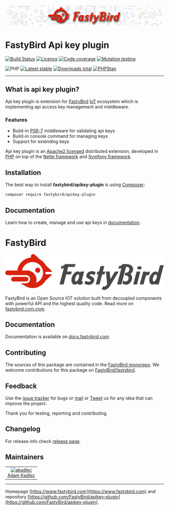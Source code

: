 <p align="center">
	<img src="https://github.com/fastybird/.github/blob/main/assets/repo_title.png?raw=true" alt="FastyBird"/>
</p>

# FastyBird Api key plugin

[![Build Status](https://flat.badgen.net/github/checks/FastyBird/apikey-plugin/main?cache=300&style=flat-square)](https://github.com/FastyBird/apikey-plugin/actions)
[![Licence](https://flat.badgen.net/github/license/FastyBird/apikey-plugin?cache=300&style=flat-square)](https://github.com/FastyBird/apikey-plugin/blob/main/LICENSE.md)
[![Code coverage](https://flat.badgen.net/coveralls/c/github/FastyBird/apikey-plugin?cache=300&style=flat-square)](https://coveralls.io/r/FastyBird/apikey-plugin)
[![Mutation testing](https://img.shields.io/endpoint?style=flat-square&url=https%3A%2F%2Fbadge-api.stryker-mutator.io%2Fgithub.com%2FFastyBird%2Fapikey-plugin%2Fmain)](https://dashboard.stryker-mutator.io/reports/github.com/FastyBird/apikey-plugin/main)

![PHP](https://flat.badgen.net/packagist/php/FastyBird/apikey-plugin?cache=300&style=flat-square)
[![Latest stable](https://flat.badgen.net/packagist/v/FastyBird/apikey-plugin/latest?cache=300&style=flat-square)](https://packagist.org/packages/FastyBird/apikey-plugin)
[![Downloads total](https://flat.badgen.net/packagist/dt/FastyBird/apikey-plugin?cache=300&style=flat-square)](https://packagist.org/packages/FastyBird/apikey-plugin)
[![PHPStan](https://flat.badgen.net/static/PHPStan/enabled/green?cache=300&style=flat-square)](https://github.com/phpstan/phpstan)

***

## What is api key plugin?

Api key plugin is extension for [FastyBird](https://www.fastybird.com) [IoT](https://en.wikipedia.org/wiki/Internet_of_things) ecosystem
which is implementing api access key management and middleware.

### Features

- Build-in [PSR-7](http://www.php-fig.org/psr/psr-7/) middleware for validating api keys
- Build-in console command for managing keys
- Support for extending keys

Api key plugin is an [Apache2 licensed](http://www.apache.org/licenses/LICENSE-2.0) distributed extension, developed
in [PHP](https://www.php.net) on top of the [Nette framework](https://nette.org) and [Symfony framework](https://symfony.com).

## Installation

The best way to install **fastybird/apikey-plugin** is using [Composer](http://getcomposer.org/):

```sh
composer require fastybird/apikey-plugin
```

## Documentation

Learn how to create, manage and use api keys
in [documentation](https://github.com/FastyBird/apikey-plugin/blob/main/docs/index.md).

# FastyBird

<p align="center">
	<img src="https://github.com/fastybird/.github/blob/main/assets/fastybird_row.svg?raw=true" alt="FastyBird"/>
</p>

FastyBird is an Open Source IOT solution built from decoupled components with powerful API and the highest quality code. Read more on [fastybird.com.com](https://www.fastybird.com).

## Documentation

Documentation is available on [docs.fastybird.com](https://docs.fastybird.com).

## Contributing

The sources of this package are contained in the [FastyBird monorepo](https://github.com/FastyBird/fastybird). We welcome contributions for this package on [FastyBird/fastybird](https://github.com/FastyBird/).

## Feedback

Use the [issue tracker](https://github.com/FastyBird/fastybird/issues) for bugs
or [mail](mailto:code@fastybird.com) or [Tweet](https://twitter.com/fastybird) us for any idea that can improve the
project.

Thank you for testing, reporting and contributing.

## Changelog

For release info check [release page](https://github.com/FastyBird/fastybird/releases).

## Maintainers

<table>
	<tbody>
		<tr>
			<td align="center">
				<a href="https://github.com/akadlec">
					<img alt="akadlec" width="80" height="80" src="https://avatars3.githubusercontent.com/u/1866672?s=460&amp;v=4" />
				</a>
				<br>
				<a href="https://github.com/akadlec">Adam Kadlec</a>
			</td>
		</tr>
	</tbody>
</table>

***
Homepage [https://www.fastybird.com](https://www.fastybird.com) and
repository [https://github.com/FastyBird/apikey-plugin](https://github.com/FastyBird/apikey-plugin).
